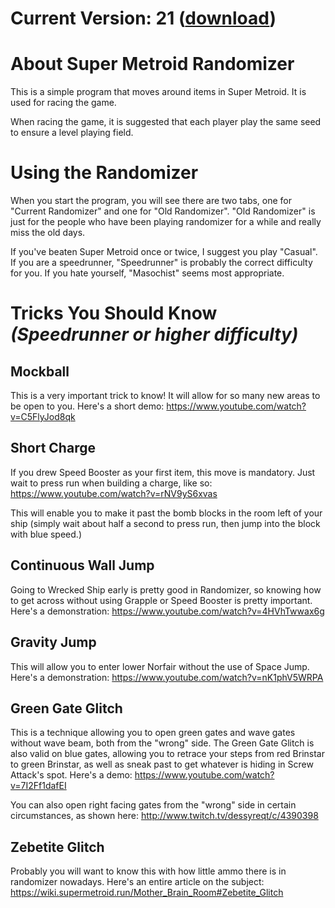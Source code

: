 # Current Version: 21 ([download](https://github.com/Dessyreqt/smrandomizer/releases/tag/v21))

# About Super Metroid Randomizer
This is a simple program that moves around items in Super Metroid. It is used for racing the game.

When racing the game, it is suggested that each player play the same seed to ensure a level playing field.

# Using the Randomizer
When you start the program, you will see there are two tabs, one for "Current Randomizer" and one for "Old Randomizer". "Old Randomizer" is just for the people who have been playing randomizer for a while and really miss the old days.

If you've beaten Super Metroid once or twice, I suggest you play "Casual". If you are a speedrunner, "Speedrunner" is probably the correct difficulty for you. If you hate yourself, "Masochist" seems most appropriate.

# Tricks You Should Know _(Speedrunner or higher difficulty)_

## Mockball
This is a very important trick to know! It will allow for so many new areas to be open to you. Here's a short demo: https://www.youtube.com/watch?v=C5FlyJod8qk

## Short Charge
If you drew Speed Booster as your first item, this move is mandatory. Just wait to press run when building a charge, like so: https://www.youtube.com/watch?v=rNV9yS6xvas

This will enable you to make it past the bomb blocks in the room left of your ship (simply wait about half a second to press run, then jump into the block with blue speed.)

## Continuous Wall Jump
Going to Wrecked Ship early is pretty good in Randomizer, so knowing how to get across without using Grapple or Speed Booster is pretty important. Here's a demonstration: https://www.youtube.com/watch?v=4HVhTwwax6g

## Gravity Jump
This will allow you to enter lower Norfair without the use of Space Jump. Here's a demonstration: https://www.youtube.com/watch?v=nK1phV5WRPA

## Green Gate Glitch
This is a technique allowing you to open green gates and wave gates without wave beam, both from the "wrong" side. The Green Gate Glitch is also valid on blue gates, allowing you to retrace your steps from red Brinstar to green Brinstar, as well as sneak past to get whatever is hiding in Screw Attack's spot. Here's a demo: https://www.youtube.com/watch?v=7I2Ff1dafEI

You can also open right facing gates from the "wrong" side in certain circumstances, as shown here: http://www.twitch.tv/dessyreqt/c/4390398

## Zebetite Glitch
Probably you will want to know this with how little ammo there is in randomizer nowadays. Here's an entire article on the subject: https://wiki.supermetroid.run/Mother_Brain_Room#Zebetite_Glitch
